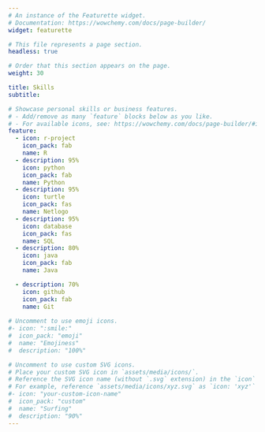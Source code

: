 ```yaml
---
# An instance of the Featurette widget.
# Documentation: https://wowchemy.com/docs/page-builder/
widget: featurette

# This file represents a page section.
headless: true

# Order that this section appears on the page.
weight: 30

title: Skills
subtitle:

# Showcase personal skills or business features.
# - Add/remove as many `feature` blocks below as you like.
# - For available icons, see: https://wowchemy.com/docs/page-builder/#icons
feature:
  - icon: r-project
    icon_pack: fab
    name: R
  - description: 95%
    icon: python
    icon_pack: fab
    name: Python
  - description: 95%
    icon: turtle
    icon_pack: fas
    name: Netlogo
  - description: 95%
    icon: database
    icon_pack: fas
    name: SQL
  - description: 80%
    icon: java
    icon_pack: fab
    name: Java

  - description: 70%
    icon: github
    icon_pack: fab
    name: Git
    
# Uncomment to use emoji icons.
#- icon: ":smile:"
#  icon_pack: "emoji"
#  name: "Emojiness"
#  description: "100%"

# Uncomment to use custom SVG icons.
# Place your custom SVG icon in `assets/media/icons/`.
# Reference the SVG icon name (without `.svg` extension) in the `icon` field.
# For example, reference `assets/media/icons/xyz.svg` as `icon: 'xyz'`
#- icon: "your-custom-icon-name"
#  icon_pack: "custom"
#  name: "Surfing"
#  description: "90%"
---
```

